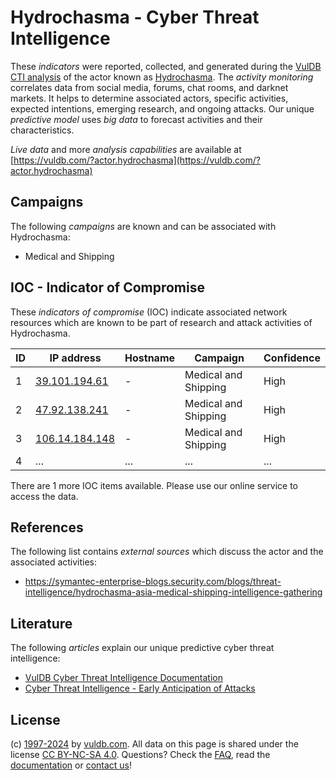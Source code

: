 # Hydrochasma - Cyber Threat Intelligence

These _indicators_ were reported, collected, and generated during the [VulDB CTI analysis](https://vuldb.com/?kb.cti) of the actor known as [Hydrochasma](https://vuldb.com/?actor.hydrochasma). The _activity monitoring_ correlates data from social media, forums, chat rooms, and darknet markets. It helps to determine associated actors, specific activities, expected intentions, emerging research, and ongoing attacks. Our unique _predictive model_ uses _big data_ to forecast activities and their characteristics.

_Live data_ and more _analysis capabilities_ are available at [https://vuldb.com/?actor.hydrochasma](https://vuldb.com/?actor.hydrochasma)

## Campaigns

The following _campaigns_ are known and can be associated with Hydrochasma:

* Medical and Shipping

## IOC - Indicator of Compromise

These _indicators of compromise_ (IOC) indicate associated network resources which are known to be part of research and attack activities of Hydrochasma.

ID | IP address | Hostname | Campaign | Confidence
-- | ---------- | -------- | -------- | ----------
1 | [39.101.194.61](https://vuldb.com/?ip.39.101.194.61) | - | Medical and Shipping | High
2 | [47.92.138.241](https://vuldb.com/?ip.47.92.138.241) | - | Medical and Shipping | High
3 | [106.14.184.148](https://vuldb.com/?ip.106.14.184.148) | - | Medical and Shipping | High
4 | ... | ... | ... | ...

There are 1 more IOC items available. Please use our online service to access the data.

## References

The following list contains _external sources_ which discuss the actor and the associated activities:

* https://symantec-enterprise-blogs.security.com/blogs/threat-intelligence/hydrochasma-asia-medical-shipping-intelligence-gathering

## Literature

The following _articles_ explain our unique predictive cyber threat intelligence:

* [VulDB Cyber Threat Intelligence Documentation](https://vuldb.com/?kb.cti)
* [Cyber Threat Intelligence - Early Anticipation of Attacks](https://www.scip.ch/en/?labs.20201022)

## License

(c) [1997-2024](https://vuldb.com/?kb.changelog) by [vuldb.com](https://vuldb.com/?kb.about). All data on this page is shared under the license [CC BY-NC-SA 4.0](https://creativecommons.org/licenses/by-nc-sa/4.0/). Questions? Check the [FAQ](https://vuldb.com/?kb.faq), read the [documentation](https://vuldb.com/?kb) or [contact us](https://vuldb.com/?contact)!
